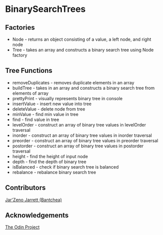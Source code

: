 # BinarySearchTrees

## Factories
* Node - returns an object consisting of a value, a left node, and right node
* Tree - takes an array and constructs a binary search tree using Node factory

## Tree Functions
* removeDuplicates - removes duplicate elements in an array
* buildTree - takes in an array and constructs a binary search tree from elements of array
* prettyPrint - visually represents binary tree in console
* insertValue - insert new value into tree
* deleteValue - delete node from tree
* minValue - find min value in tree
* find - find value in tree
* levelOrder - construct an array of binary tree values in levelOrder traversal
* inorder - construct an array of binary tree values in inorder traversal
* preorder - construct an array of binary tree values in preorder traversal
* postorder - construct an array of binary tree values in postorder traversal
* height - find the height of input node
* depth - find the depth of binary tree
* isBalanced - check if binary search tree is balanced
* rebalance - rebalance binary search tree

## Contributors

[Jar'Zeno Jarrett (Bantchea)](https://github.com/Bantchee)

## Acknowledgements

[The Odin Project](https://www.theodinproject.com/)